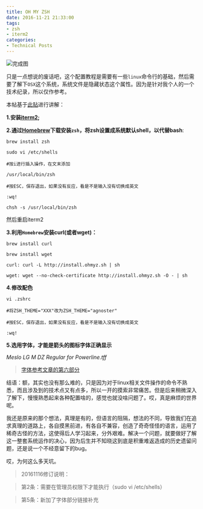 ```yaml
---
title: OH MY ZSH
date: 2016-11-21 21:33:00
tags:
- zsh
- iterm2
categories:
- Technical Posts
---
```


![完成图](http://imglf1.nosdn.127.net/img/RE1iZDZ5cUNZaTd4VzNtSFlGTm5CZVdHMjMwU2ZySnVScCtuTFdFYUZ6cndUZXJqUGxvclJBPT0.png?=imageView&thumbnail=500x0&quality=96&stripmeta=0&type=jpg%7Cwatermark&type=2)

只是一点想说的废话吧，这个配置教程是需要有一些`linux`命令行的基础，然后需要了解下`OSX`这个系统，系统文件是隐藏状态这个属性。因为是针对我个人的一个技术纪录，所以仅作参考。
<!-- more -->

本帖基于[此贴](https://laoshuterry.gitbooks.io/mac_os_setup_guide/content/4_ZshConfig.html)进行讲解：

**1.安装[iterm2](http://iterm2.com/);**

**2.通过[Homebrew](http://iterm2.com/)下载安装`zsh`，将zsh设置成系统默认shell，以代替bash**:

```
brew install zsh

sudo vi /etc/shells

#按i进行插入操作，在文末添加

/usr/local/bin/zsh

#按ESC，保存退出，如果没有反应，看是不是输入没有切换成英文

:wq!

chsh -s /usr/local/bin/zsh
```

然后重启iterm2

**3.利用`Homebrew`安装curl(或者wget)：**

```
brew install curl

brew install wget
```
```
curl: curl -L http://install.ohmyz.sh | sh

wget: wget --no-check-certificate http://install.ohmyz.sh -O - | sh
```

**4.修改配色**

```
vi .zshrc

#将ZSH_THEME="XXX"改为ZSH_THEME="agnoster"

#按ESC，保存退出，如果没有反应，看是不是输入没有切换成英文

:wq!
```

**5.选用字体，才能是箭头的图标字体正确显示**

*Meslo LG M DZ Regular for Powerline.tff*

> [字体参考文章的第六部分](http://www.jianshu.com/p/7de00c73a2bb)



结语：额，其实也没有那么难的，只是因为对于linux相关文件操作的命令不熟悉，而且涉及到的技术点又有点多，所以一开的摸索非常痛苦。但是后来稍微深入了解下，慢慢熟悉起来各种配置啥的，感觉也就没啥问题了。哎，真是麻烦的世界呢。

我还是原来的那个想法，真理是有的，但语言的阻隔，想法的不同，导致我们在追求真理的道路上，各自摸黑前进，有各自不兼容，创造了奇奇怪怪的语言，运用了稀奇古怪的方法，这使得后人学习起来，分外艰难。解决一个问题，就要做好了解这一整套系统运作的决心，因为后生并不知晓这到底是积重难返造成的历史遗留问题，还是说一个不经意留下的bug。

哎，为何这么多天坑。

> 20161116修订说明：

> 第2条：需要在管理员权限下才能执行（sudo vi /etc/shells）

> 第5条：新加了字体部分链接补充